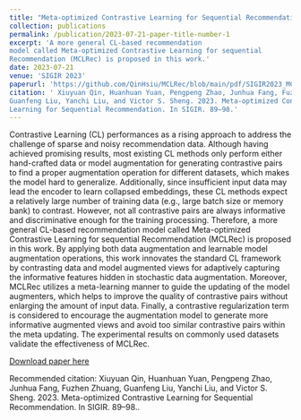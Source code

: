 ```yaml
---
title: "Meta-optimized Contrastive Learning for Sequential Recommendation"
collection: publications
permalink: /publication/2023-07-21-paper-title-number-1
excerpt: 'A more general CL-based recommendation
model called Meta-optimized Contrastive Learning for sequential
Recommendation (MCLRec) is proposed in this work.'
date: 2023-07-21
venue: 'SIGIR 2023'
paperurl: 'https://github.com/QinHsiu/MCLRec/blob/main/pdf/SIGIR2023_MCLRec.pdf'
citation: ' Xiuyuan Qin, Huanhuan Yuan, Pengpeng Zhao, Junhua Fang, Fuzhen Zhuang,
Guanfeng Liu, Yanchi Liu, and Victor S. Sheng. 2023. Meta-optimized Contrastive
Learning for Sequential Recommendation. In SIGIR. 89–98.'
---
```

Contrastive Learning (CL) performances as a rising approach to
address the challenge of sparse and noisy recommendation data.
Although having achieved promising results, most existing CL methods only perform either hand-crafted data or model augmentation
for generating contrastive pairs to find a proper augmentation
operation for different datasets, which makes the model hard to
generalize. Additionally, since insufficient input data may lead the
encoder to learn collapsed embeddings, these CL methods expect
a relatively large number of training data (e.g., large batch size
or memory bank) to contrast. However, not all contrastive pairs
are always informative and discriminative enough for the training
processing. Therefore, a more general CL-based recommendation
model called Meta-optimized Contrastive Learning for sequential
Recommendation (MCLRec) is proposed in this work. By applying both data augmentation and learnable model augmentation
operations, this work innovates the standard CL framework by contrasting data and model augmented views for adaptively capturing
the informative features hidden in stochastic data augmentation.
Moreover, MCLRec utilizes a meta-learning manner to guide the
updating of the model augmenters, which helps to improve the
quality of contrastive pairs without enlarging the amount of input data. Finally, a contrastive regularization term is considered to
encourage the augmentation model to generate more informative
augmented views and avoid too similar contrastive pairs within the meta updating. The experimental results on commonly used
datasets validate the effectiveness of MCLRec.

[Download paper here](https://arxiv.org/pdf/2304.07763v1.pdf)

Recommended citation: Xiuyuan Qin, Huanhuan Yuan, Pengpeng Zhao, Junhua Fang, Fuzhen Zhuang,
Guanfeng Liu, Yanchi Liu, and Victor S. Sheng. 2023. Meta-optimized Contrastive
Learning for Sequential Recommendation. In SIGIR. 89–98..
